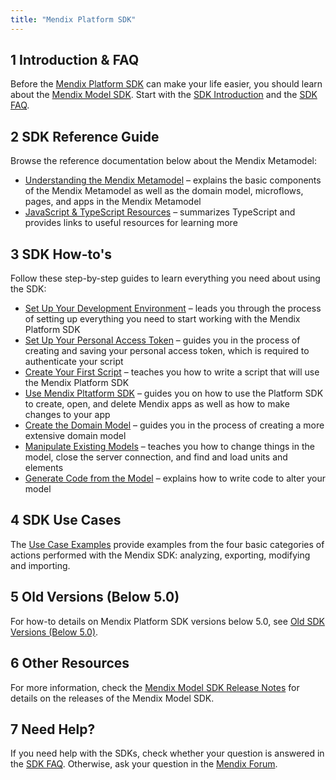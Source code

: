 ```yaml
---
title: "Mendix Platform SDK"
---
```


## 1 Introduction & FAQ

Before the [Mendix Platform SDK](https://apidocs.rnd.mendix.com/platformsdk/latest/index.html) can make your life easier, you should learn about the [Mendix Model SDK](https://apidocs.rnd.mendix.com/modelsdk/latest/index.html). Start with the [SDK Introduction](sdk-intro) and the [SDK FAQ](sdk-faq). 

## 2 SDK Reference Guide

Browse the reference documentation below about the Mendix Metamodel:

* [Understanding the Mendix Metamodel](understanding-the-metamodel) – explains the basic components of the Mendix Metamodel as well as the domain model, microflows, pages, and apps in the Mendix Metamodel
* [JavaScript & TypeScript Resources](javascript-typescript-resources) – summarizes TypeScript and provides links to useful resources for learning more

## 3 SDK How-to's

Follow these step-by-step guides to learn everything you need about using the SDK:

* [Set Up Your Development Environment](setting-up-your-development-environment) – leads you through the process of setting up everything you need to start working with the Mendix Platform SDK
* [Set Up Your Personal Access Token](setup-your-pat) – guides you in the process of creating and saving your personal access token, which is required to authenticate your script
* [Create Your First Script](creating-your-first-script) – teaches you how to write a script that will use the Mendix Platform SDK
* [Use Mendix Pltatform SDK](using-platform-sdk) – guides you on how to use the Platform SDK to create, open, and delete Mendix apps as well as how to make changes to your app
* [Create the Domain Model](creating-the-domain-model) – guides you in the process of creating a more extensive domain model
* [Manipulate Existing Models](manipulating-existing-models) – teaches you how to change things in the model, close the server connection, and find and load units and elements
* [Generate Code from the Model](generating-code-from-the-model) – explains how to write code to alter your model

## 4 SDK Use Cases

The [Use Case Examples](sdk-use-cases) provide examples from the four basic categories of actions performed with the Mendix SDK: analyzing, exporting, modifying and importing.

## 5 Old Versions (Below 5.0)

For how-to details on Mendix Platform SDK versions below 5.0, see [Old SDK Versions (Below 5.0)](sdk-howtos).

## 6 Other Resources

For more information, check the [Mendix Model SDK Release Notes](/releasenotes/sdk/model-sdk) for details on the releases of the Mendix Model SDK.

## 7 Need Help?

If you need help with the SDKs, check whether your question is answered in the [SDK FAQ](sdk-faq). Otherwise, ask your question in the [Mendix Forum](https://forum.mendixcloud.com/index4.html). 
